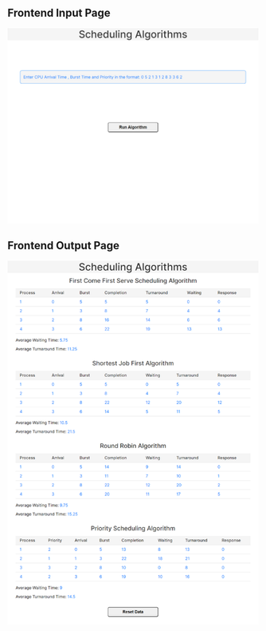 ## Frontend Input Page

![image.png](/input.png)

## Frontend Output Page

![image.png](/image.png)
